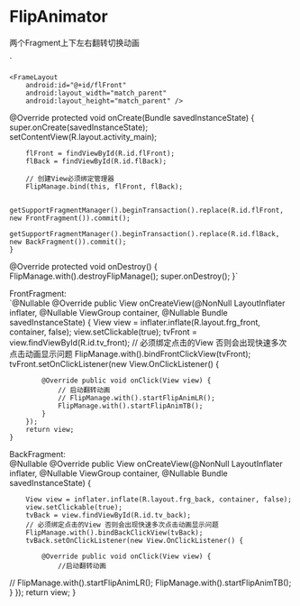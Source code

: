 # FlipAnimator
两个Fragment上下左右翻转切换动画

`<?xml version="1.0" encoding="utf-8"?>
<FrameLayout xmlns:android="http://schemas.android.com/apk/res/android"
    android:layout_width="match_parent"
    android:layout_height="match_parent">
    <FrameLayout
        android:id="@+id/flBack"
        android:layout_width="match_parent"
        android:layout_height="match_parent" />

    <FrameLayout
        android:id="@+id/flFront"
        android:layout_width="match_parent"
        android:layout_height="match_parent" />
</FrameLayout>

@Override protected void onCreate(Bundle savedInstanceState) {
		super.onCreate(savedInstanceState);
		setContentView(R.layout.activity_main);

		flFront = findViewById(R.id.flFront);
		flBack = findViewById(R.id.flBack);

		// 创建View必须绑定管理器
		FlipManage.bind(this, flFront, flBack);

		getSupportFragmentManager().beginTransaction().replace(R.id.flFront, new FrontFragment()).commit();
		getSupportFragmentManager().beginTransaction().replace(R.id.flBack, new BackFragment()).commit();
	}
  
  @Override protected void onDestroy() {
		FlipManage.with().destroyFlipManage();
		super.onDestroy();
	}`
  
  FrontFragment:  
  `@Nullable @Override public View onCreateView(@NonNull LayoutInflater inflater, @Nullable ViewGroup container, @Nullable Bundle savedInstanceState) {
		View view = inflater.inflate(R.layout.frg_front, container, false);
		view.setClickable(true);
		tvFront = view.findViewById(R.id.tv_front);
		// 必须绑定点击的View 否则会出现快速多次点击动画显示问题
		FlipManage.with().bindFrontClickView(tvFront);
        tvFront.setOnClickListener(new View.OnClickListener() {

			@Override public void onClick(View view) {
				// 启动翻转动画
				// FlipManage.with().startFlipAnimLR();
				FlipManage.with().startFlipAnimTB();
			}
		});
		return view;
	}
  BackFragment:  
  @Nullable @Override public View onCreateView(@NonNull LayoutInflater inflater, @Nullable ViewGroup container, @Nullable Bundle savedInstanceState) {

		View view = inflater.inflate(R.layout.frg_back, container, false);
		view.setClickable(true);
        tvBack = view.findViewById(R.id.tv_back);
		// 必须绑定点击的View 否则会出现快速多次点击动画显示问题
		FlipManage.with().bindBackClickView(tvBack);
        tvBack.setOnClickListener(new View.OnClickListener() {

			@Override public void onClick(View view) {
				//启动翻转动画
//				FlipManage.with().startFlipAnimLR();
				FlipManage.with().startFlipAnimTB();
			}
		});
		return view;
	}
